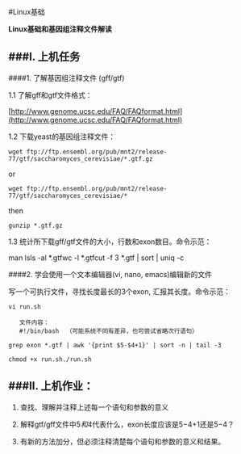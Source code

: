 #Linux基础

**Linux基础和基因组注释文件解读**

###I. 上机任务
---

####1. 了解基因组注释文件 (gff/gtf)

1.1 了解gff和gtf文件格式：

[http://www.genome.ucsc.edu/FAQ/FAQformat.html](http://www.genome.ucsc.edu/FAQ/FAQformat.html)

1.2 下载yeast的基因组注释文件：

```wget ftp://ftp.ensembl.org/pub/mnt2/release-77/gtf/saccharomyces_cerevisiae/*.gtf.gz```

or

```wget ftp://ftp.ensembl.org/pub/mnt2/release-77/gtf/saccharomyces_cerevisiae/*```

then

```gunzip *.gtf.gz```


1.3 统计所下载gff/gtf文件的大小，行数和exon数目。命令示范：

man lsls -al *.gtfwc -l *.gtfcut -f 3 *.gtf | sort | uniq -c


####2. 学会使用一个文本编辑器(vi, nano, emacs)编辑新的文件

写一个可执行文件，寻找长度最长的3个exon, 汇报其长度。命令示范：       


```vi run.sh```

       文件内容：
       #!/bin/bash  （可能系统不同有差异，也可尝试省略次行语句）


```grep exon *.gtf | awk '{print $5-$4+1}' | sort -n | tail -3```

```chmod +x run.sh./run.sh```



###II. 上机作业：
---

1. 查找、理解并注释上述每一个语句和参数的意义

2. 解释gtf/gff文件中$5和$4代表什么，exon长度应该是$5-$4+1还是$5-$4？

3. 有新的方法加分，但必须注释清楚每个语句和参数的意义和结果。

